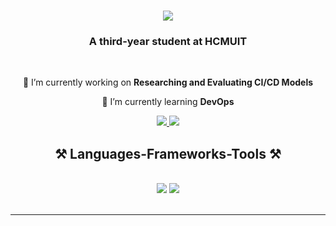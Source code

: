 <h1 align="center">
    <img src="https://readme-typing-svg.herokuapp.com/?font=Righteous&size=35&center=true&vCenter=true&width=500&height=70&duration=4000&lines=Hi+There!+👋;+I'm+Tri+Tuong+Hoang!;" />
</h1>
  
<h3 align="center">A third-year student at HCMUIT</h3>

<br/>

<div align="center">
 
 🔭 I’m currently working on **Researching and Evaluating CI/CD Models**
 
 🌱 I’m currently learning **DevOps**

 </div>
 
<div align="center"> 
  <a href="mailto:trituongdesu@gmail.com">
    <img src="https://img.shields.io/badge/Gmail-333333?style=for-the-badge&logo=gmail&logoColor=red" />
  </a>
  <a href="www.linkedin.com/in/trituong" target="_blank">
    <img src="https://img.shields.io/badge/LinkedIn-0077B5?style=for-the-badge&logo=linkedin&logoColor=white" target="_blank" />
  </a>
</div>

<h2 align="center">⚒️ Languages-Frameworks-Tools ⚒️</h2>
<br/>
<div align="center">
    <img src="https://skillicons.dev/icons?i=docker,kubernetes,aws,azure,vscode,github,githubactions,git" />
    <img src="https://skillicons.dev/icons?i=linux,ubuntu,python,javascript,c,cpp,java,androidstudio,html,css,bash" /><br>
</div>

<br/>
<hr/>

